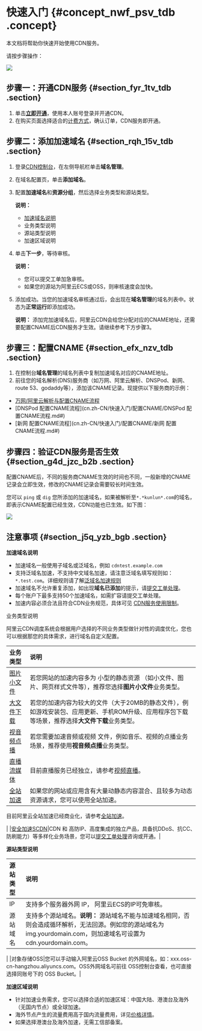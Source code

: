 # 快速入门 {#concept_nwf_psv_tdb .concept}

本文档将帮助你快速开始使用CDN服务。

请按步骤操作：

![](http://static-aliyun-doc.oss-cn-hangzhou.aliyuncs.com/assets/img/5111/15445833486046_zh-CN.png)

## 步骤一：开通CDN服务 {#section_fyr_1tv_tdb .section}

1.  单击[**立即开通**](https://cdn.console.aliyun.com)，使用本人账号登录并开通CDN。
2.  在购买页面选择适合的[计费方式](https://www.aliyun.com/price/product?spm=a2c4g.11186623.2.29.439279c6sHSxtt#/cdn/detail)，确认订单，CDN服务即开通。

## 步骤二：添加加速域名 {#section_rqh_15v_tdb .section}

1.  登录[CDN控制台](https://cdn.console.aliyun.com)，在左侧导航栏单击**域名管理**。
2.  在域名配置页，单击**添加域名**。
3.  配置**加速域名**和**资源分组**，然后选择业务类型和源站类型。

    **说明：** 

    -   [加速域名说明](cn.zh-CN/快速入门/快速入门.md#)
    -   业务类型说明
    -   源站类型说明
    -   加速区域说明
4.  单击**下一步**，等待审核。

    **说明：** 

    -   您可以提交工单加急审核。
    -   如果您的源站为阿里云ECS或OSS，则审核速度会加快。
5.  添加成功。当您的加速域名审核通过后，会出现在**域名管理**的域名列表中。状态为**正常运行**即添加成功。

    **说明：** 添加完加速域名后，阿里云CDN会给您分配对应的CNAME地址，还需要配置CNAME后CDN服务才生效。请继续参考下方步骤3。


## 步骤三：配置CNAME {#section_efx_nzv_tdb .section}

1.  在控制台**域名管理**的域名列表中复制加速域名对应的CNAME地址。
2.  前往您的域名解析\(DNS\)服务商（如万网、阿里云解析、DNSPod、新网、route 53、godaddy等），添加该CNAME记录。现提供以下服务商的示例：

-   [万网/阿里云解析与配置CNAME流程](cn.zh-CN/快速入门/配置CNAME/万网__阿里云解析与配置CNAME流程.md#)
-   [DNSPod 配置CNAME流程](cn.zh-CN/快速入门/配置CNAME/DNSPod 配置CNAME流程.md#)
-   [新网 配置CNAME流程](cn.zh-CN/快速入门/配置CNAME/新网 配置CNAME流程.md#)

## 步骤四：验证CDN服务是否生效 {#section_g4d_jzc_b2b .section}

配置CNAME后，不同的服务商CNAME生效的时间也不同，一般新增的CNAME记录会立即生效，修改的CNAME记录会需要较长时间生效。

您可以 `ping` 或 `dig` 您所添加的加速域名，如果被解析至`*.*kunlun*.com`的域名，即表示CNAME配置已经生效，CDN功能也已生效。如下图：

![](http://static-aliyun-doc.oss-cn-hangzhou.aliyuncs.com/assets/img/5111/15445833486051_zh-CN.png)

## 注意事项 {#section_j5q_yzb_bgb .section}

**加速域名说明**

-   加速域名一般使用子域名或泛域名，例如 `cdntest.example.com`
-   支持泛域名加速，不支持中文域名加速，请注意泛域名填写规则如： `*.test.com`。详细规则请了解[泛域名加速规则](https://help.aliyun.com/knowledge_detail/40182.html?spm=5176.11065259.1996646101.searchclickresult.11f776b2iN3vme)
-   加速域名不允许重复添加，如出现**域名已添加**的提示，请[提交工单处理](https://selfservice.console.aliyun.com/ticket/createIndex)。
-   每个账户下最多支持50个加速域名，如需扩容请提交工单处理。
-   加速内容必须合法且符合CDN业务规范，具体可见 [CDN服务使用限制](../../../../cn.zh-CN/产品简介/域名准入标准.md#)。

业务类型说明

阿里云CDN调度系统会根据用户选择的不同业务类型做针对性的调度优化，您也可以根据那您的具体需求，进行域名自定义配置。

|业务类型|说明|
|:---|:-|
|[图片小文件](../../../../cn.zh-CN/用户指南/业务类型/类型1：图片小文件加速.md#)|若您网站的加速内容多为 小型的静态资源 （如小文件、图片、网页样式文件等），推荐您选择**图片小文件**业务类型。|
|[大文件下载](../../../../cn.zh-CN/用户指南/业务类型/类型2：大文件下载加速.md#)|若您的加速内容为较大的文件（大于20MB的静态文件），例如游戏安装包、应用更新、手机ROM升级、应用程序包下载等场景，推荐选择**大文件下载**业务类型。|
|[视音频点播](../../../../cn.zh-CN/用户指南/业务类型/类型3：视音频点播加速.md#)|若您需要加速音频或视频 文件，例如音乐、视频的点播业务场景，推荐使用**视音频点播**业务类型。|
|[直播流媒体](../../../../cn.zh-CN/用户指南/业务类型/类型4：直播流媒体加速.md#)|目前直播服务已经独立，请参考[视频直播](https://cn.aliyun.com/product/live)。|
|[全站加速](../../../../cn.zh-CN/用户指南/业务类型/类型5：全站加速.md#)| 如果您的网站或应用含有大量动静态内容混合、且较多为动态资源请求，您可以使用全站加速。

 目前阿里云全站加速已经商业化，请参考[全站加速](https://cn.aliyun.com/product/dcdn)。

 |
|[安全加速SCDN](https://help.aliyun.com/product/63560.html?spm=a2c4g.11186623.2.15.8yqGNw)|CDN 和 高防IP、高度集成的独立产品，具备抗DDoS、抗CC、防刷能力）等多样化业务场景，您可以[提交工单处理](https://selfservice.console.aliyun.com/ticket/createIndex)咨询或开通。|

**源站类型说明**

|源站类型|说明|
|:---|:-|
|IP|支持多个服务器外网 IP， 阿里云ECS的IP可免审核。|
|源站域名|支持多个源站域名。**说明：** 源站域名不能与加速域名相同，否则会造成循环解析，无法回源。例如您的源站域名为img.yourdomain.com，则加速域名可设置为cdn.yourdomain.com。

|
|对象存储OSS|您可以手动输入阿里云OSS Bucket 的外网域名，如：xxx.oss-cn-hangzhou.aliyuncs.com。OSS外网域名可前往 OSS控制台查看，也可直接选择同账号下的 OSS Bucket。|

**加速区域说明**

-   针对加速业务需求，您可以选择合适的加速区域：中国大陆、港澳台及海外（无国内节点）或全球加速。
-   海外节点产生的流量费用高于国内流量费用，详见[价格详情](https://www.aliyun.com/price/product?spm=a2c4g.11186623.2.29.439279c6sHSxtt#/cdn/detail)。
-   如果选择港澳台及海外加速，无需工信部备案。

